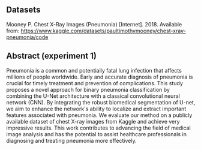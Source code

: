 ## Datasets
Mooney P. Chest X-Ray Images (Pneumonia) [Internet]. 2018. Available from: https://www.kaggle.com/datasets/paultimothymooney/chest-xray-pneumonia/code

## Abstract (experiment 1)
Pneumonia is a common and potentially fatal lung infection that affects millions of people worldwide. Early and accurate diagnosis of pneumonia is crucial for timely treatment and prevention of complications. This study proposes a novel approach for binary pneumonia classification by combining the U-Net architecture with a classical convolutional neural network (CNN). By integrating the robust biomedical segmentation of U-net, we aim to enhance the network's ability to localize and extract important features associated with pneumonia. We evaluate our method on a publicly available dataset of chest X-ray images from Kaggle and achieve very impressive results. This work contributes to advancing the field of medical image analysis and has the potential to assist healthcare professionals in diagnosing and treating pneumonia more effectively.
